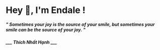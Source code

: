 <h1 title="head"> Hey 👋, I'm Endale !</h1>

**<h5><i>" Sometimes your joy is the source of your smile, but sometimes your smile can be the source of your joy. "</i></h5>**

*<b>___ Thích Nhất Hạnh ___</b>*
